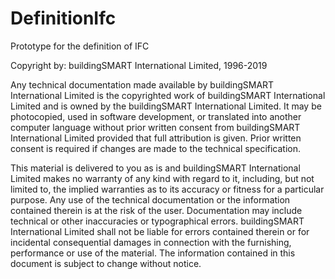 # DefinitionIfc
Prototype for the definition of IFC

Copyright by:
buildingSMART International Limited, 1996-2019

Any technical documentation made available by buildingSMART International Limited
is the copyrighted work of buildingSMART International Limited and is owned by the 
buildingSMART International Limited. It may be photocopied, used in software development, 
or translated into another computer language without prior written consent from 
buildingSMART International Limited provided that full attribution is given. 
Prior written consent is required if changes are made to the technical specification.

This material is delivered to you as is and buildingSMART International Limited makes 
no warranty of any kind with regard to it, including, but not limited to, the implied 
warranties as to its accuracy or fitness for a particular purpose. Any use of the 
technical documentation or the information contained therein is at the risk of the user. 
Documentation may include technical or other inaccuracies or typographical errors. 
buildingSMART International Limited shall not be liable for errors contained therein or 
for incidental consequential damages in connection with the furnishing, performance or use 
of the material. The information contained in this document is subject to change without notice.
